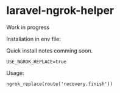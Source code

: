 # laravel-ngrok-helper

Work in progress

Installation in env file:

Quick install notes comming soon.

```
USE_NGROK_REPLACE=true
```

Usage:

```
ngrok_replace(route('recovery.finish'))
```
